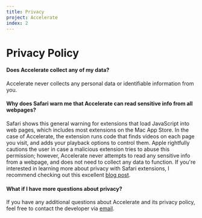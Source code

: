 ```yaml
---
title: Privacy
project: Accelerate
index: 2
---
```


# Privacy Policy

#### Does Accelerate collect any of my data?

Accelerate never collects any personal data or identifiable information from you.

#### Why does Safari warn me that Accelerate can read sensitive info from all webpages?

Safari shows this general warning for extensions that load JavaScript into web pages, which includes most extensions on the Mac App Store. In the case of Accelerate, the extension runs code that finds videos on each page you visit, and adds your playback options to control them. Apple rightfully cautions the user in case a malicious extension tries to abuse this permission; however, Accelerate never attempts to read any sensitive info from a webpage, and does not need to collect any data to function. If you're interested in learning more about privacy with Safari extensions, I recommend checking out this excellent [blog post](https://lapcatsoftware.com/articles/security-safari-extensions.html).

#### What if I have more questions about privacy?

If you have any additional questions about Accelerate and its privacy policy, feel free to contact the developer via [email](mailto:hello@ritam).
